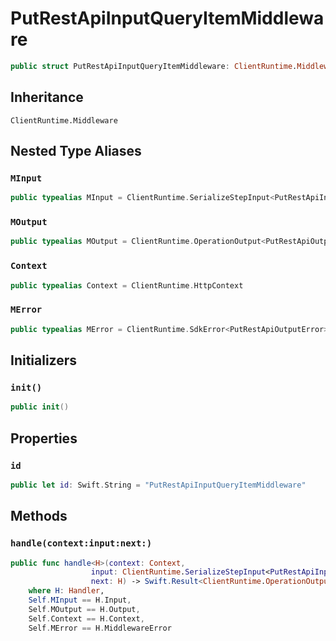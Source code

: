 # PutRestApiInputQueryItemMiddleware

``` swift
public struct PutRestApiInputQueryItemMiddleware: ClientRuntime.Middleware 
```

## Inheritance

`ClientRuntime.Middleware`

## Nested Type Aliases

### `MInput`

``` swift
public typealias MInput = ClientRuntime.SerializeStepInput<PutRestApiInput>
```

### `MOutput`

``` swift
public typealias MOutput = ClientRuntime.OperationOutput<PutRestApiOutputResponse>
```

### `Context`

``` swift
public typealias Context = ClientRuntime.HttpContext
```

### `MError`

``` swift
public typealias MError = ClientRuntime.SdkError<PutRestApiOutputError>
```

## Initializers

### `init()`

``` swift
public init() 
```

## Properties

### `id`

``` swift
public let id: Swift.String = "PutRestApiInputQueryItemMiddleware"
```

## Methods

### `handle(context:input:next:)`

``` swift
public func handle<H>(context: Context,
                  input: ClientRuntime.SerializeStepInput<PutRestApiInput>,
                  next: H) -> Swift.Result<ClientRuntime.OperationOutput<PutRestApiOutputResponse>, MError>
    where H: Handler,
    Self.MInput == H.Input,
    Self.MOutput == H.Output,
    Self.Context == H.Context,
    Self.MError == H.MiddlewareError
```
